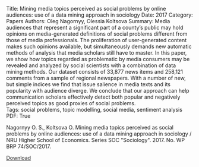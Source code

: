 Title: Mining media topics perceived as social problems by online audiences: use of a data mining approach in sociology
Date: 2017
Category: Papers
Authors: Oleg Nagornyy, Olessia Koltsova
Summary: Media audiences that represent a significant part of a county’s public may hold opinions on media-generated definitions of social problems different from those of media professionals. The proliferation of user-generated content makes such opinions available, but simultaneously demands new automatic methods of analysis that media scholars still have to master. In this paper, we show how topics regarded as problematic by media consumers may be revealed and analyzed by social scientists with a combination of data mining methods. Our dataset consists of 33,877 news items and 258,121 comments from a sample of regional newspapers. With a number of new, but simple indices we find that issue salience in media texts and its popularity with audience diverge. We conclude that our approach can help communication scholars effectively detect both popular and negatively perceived topics as good proxies of social problems.  
Tags: social problems, topic modelling, social media, sentiment analysis
PDF: True

Nagornyy O. S., Koltsova O. Mining media topics perceived as social problems by online audiences: use of a data mining approach in sociology / NRU Higher School of Economics. Series SOC "Sociology". 2017. No. WP BRP 74/SOC/2017.

[Download]({filename}/pdfs/mining-media-topics-perceived-as-social-problems-by-online-audiences.pdf)